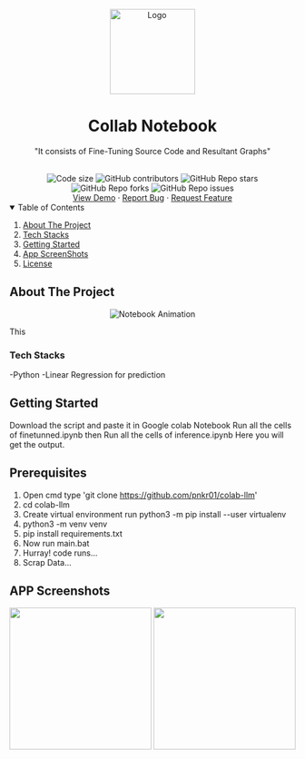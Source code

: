 
<br />
<div align="center">
  <a href="https://github.com/pnkr01/colab-llm">
    <img src="https://www.fidelity.co.uk/static_cms/fil_site_assets/images/fil-logo.svg" alt="Logo" width="150" height="150">
  </a>

  <h1 align="center"><b>Collab Notebook</b></h1>
  <p align="center">
    "It consists of Fine-Tuning Source Code and Resultant Graphs"
    <br/>
  </p>
  <br/>
<img src="https://img.shields.io/github/languages/code-size/pnkr01/colab-llm?style=flat-square" alt="Code size" />
<img alt="GitHub contributors" src="https://img.shields.io/github/contributors/pnkr01/colab-llm?style=flat-square">
<img alt="GitHub Repo stars" src="https://img.shields.io/github/stars/pnkr01/colab-llm?style=flat-square">
<img alt="GitHub Repo forks" src="https://img.shields.io/github/forks/pnkr01/colab-llm?style=flat-square">
<img alt="GitHub Repo issues" src="https://img.shields.io/github/issues/pnkr01/colab-llm?style=flat-square">
<br />
<a href="https://github.com/pnkr01/colab-llm/">View Demo</a>
·
<a href="https://github.com/pnkr01/colab-llm/issues">Report Bug</a>
·
<a href="https://github.com/pnkr01/colab-llm/issues">Request Feature</a>
</div>


<!-- TABLE OF CONTENTS -->
<details open="open">
  <summary>Table of Contents</summary>
  <ol>
    <li>
      <a href="#about-the-project">About The Project</a>
    </li>
    <li>
      <a href="#tech-stacks">Tech Stacks</a>
    </li>
    <li>
      <a href="#getting-started">Getting Started</a>
    </li>
    <li><a href="#app-screenshots">App ScreenShots</a></li>
    <li><a href="#license">License</a></li>
  </ol>
</details>

## About The Project

<div align="center">
<img alt="Notebook Animation" src="https://github.com/pnkr01/colab-llm/assets/83778936/aee72b19-ff66-41d2-b876-38754f0cf750">
</div>

This 

### Tech Stacks

-Python
-Linear Regression for prediction


## Getting Started

Download the script and paste it in Google colab Notebook
Run all the cells of finetunned.ipynb then
Run all the cells of inference.ipynb
Here you will get the output.

## Prerequisites
1. Open cmd type 'git clone https://github.com/pnkr01/colab-llm'
2. cd colab-llm
3. Create virtual environment run python3 -m pip install --user virtualenv
4. python3 -m venv venv
5. pip install requirements.txt
6. Now run main.bat
7. Hurray! code runs...
8. Scrap Data...

## APP Screenshots

<div align="center">
  <p float="left">
  <img src="https://github.com/pnkr01/colab-llm/assets/83778936eed4efd0-77e3-4589-9780-dccddefb8bc4" width="250"/>
  <img src="https://github.com/pnkr01/colab-llm/assets/83778936077ea3da-cb94-42c6-8b70-e1457329348a" width="250"/>               
</div>
